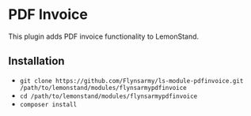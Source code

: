 # PDF Invoice

This plugin adds PDF invoice functionality to LemonStand.

## Installation
* `git clone https://github.com/Flynsarmy/ls-module-pdfinvoice.git /path/to/lemonstand/modules/flynsarmypdfinvoice`
* `cd /path/to/lemonstand/modules/flynsarmypdfinvoice`
* `composer install`
